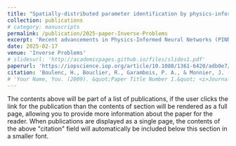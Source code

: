 ```yaml
---
title: "Spatially-distributed parameter identification by physics-informed neural networks illustrated on the 2D shallow-water equations"
collection: publications
# category: manuscripts
permalink: /publication/2025-paper-Inverse-Problems
excerpt: 'Recent advancements in Physics-Informed Neural Networks (PINNs) offer promising opportunities for the identification of parameters of physical models based on ODEs and PDEs. This work revisits two representative PINN-based approaches for inverse problems, and applies them to fluid dynamics simulations. The first approach, here referred to as Fully-Parameterized PINN (FP-PINN), develops a parameter-differentiable surrogate model through an offline training phase, followed by a rapid online parameter identification phase. This method treats physical parameters as Neural Network (NN) inputs, making it prone to the curse of dimensionality. Conversely, the second approach, termed Semi-Parameterized PINN (SP-PINN), integrates physical parameters as NN parameters, allowing for efficient inference regardless of dimension using automatic differentiation. The performance of these two methods is first assessed through numerical experiments using an ODE-based model (the Backwater equation). Then, the SP-PINN is tested in a more representative scenario for identifying a O(10^3)-dimensional spatial friction parameter in a 2D Shallow-Water Equations model. Comparisons with the well-established and precision-validated Variational Data Assimilation method are performed. The latter, even based on the adjoint technique, remains computationally expensive for high-dimensional parameter identification and can be complex to implement. This work highlights the attractiveness of SP-PINN in terms of simplicity and efficiency, thus establishing this strategy as a complementary approach or even a compelling alternative in parameter identification of real-world flow models.'
date: 2025-02-17
venue: 'Inverse Problems'
# slidesurl: 'http://academicpages.github.io/files/slides1.pdf'
paperurl: 'https://iopscience.iop.org/article/10.1088/1361-6420/adb0e7/meta'
citation: 'Boulenc, H., Bouclier, R., Garambois, P. A., & Monnier, J. (2024). Spatially-distributed parameter identification by physics-informed neural networks illustrated on the 2D shallow-water equations. <i>Inverse Problems</i>.'
# 'Your Name, You. (2009). &quot;Paper Title Number 1.&quot; <i>Journal 1</i>. 1(1).'
---
```


The contents above will be part of a list of publications, if the user clicks the link for the publication than the contents of section will be rendered as a full page, allowing you to provide more information about the paper for the reader. When publications are displayed as a single page, the contents of the above "citation" field will automatically be included below this section in a smaller font.